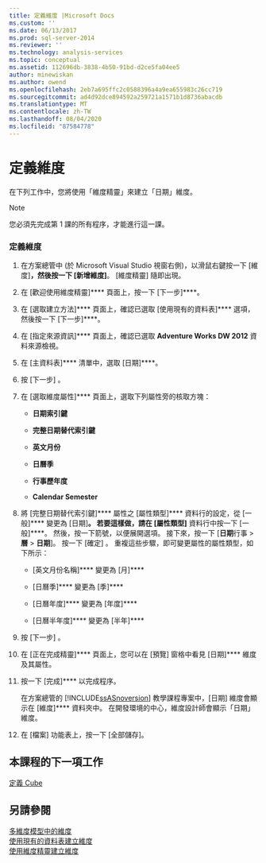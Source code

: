 ```yaml
---
title: 定義維度 |Microsoft Docs
ms.custom: ''
ms.date: 06/13/2017
ms.prod: sql-server-2014
ms.reviewer: ''
ms.technology: analysis-services
ms.topic: conceptual
ms.assetid: 112696db-3838-4b50-91bd-d2ce5fa04ee5
author: minewiskan
ms.author: owend
ms.openlocfilehash: 2eb7a695ffc2c0588396a4a9ea655983c26cc719
ms.sourcegitcommit: ad4d92dce894592a259721a1571b1d8736abacdb
ms.translationtype: MT
ms.contentlocale: zh-TW
ms.lasthandoff: 08/04/2020
ms.locfileid: "87584778"
---
```

# <a name="defining-a-dimension"></a>定義維度
  在下列工作中，您將使用「維度精靈」來建立「日期」維度。  
  
> [!NOTE]  
>  您必須先完成第 1 課的所有程序，才能進行這一課。  
  
### <a name="to-define-a-dimension"></a>定義維度  
  
1.  在方案總管中 (於 Microsoft Visual Studio 視窗右側)，以滑鼠右鍵按一下 [維度]****，然後按一下 [新增維度]****。 [維度精靈] 隨即出現。  
  
2.  在 [歡迎使用維度精靈]**** 頁面上，按一下 [下一步]****。  
  
3.  在 [選取建立方法]**** 頁面上，確認已選取 [使用現有的資料表]**** 選項，然後按一下 [下一步]****。  
  
4.  在 [指定來源資訊]**** 頁面上，確認已選取 **Adventure Works DW 2012** 資料來源檢視。  
  
5.  在 [主資料表]**** 清單中，選取 [日期]****。  
  
6.  按 [下一步] 。  
  
7.  在 [選取維度屬性]**** 頁面上，選取下列屬性旁的核取方塊：  
  
    -   **日期索引鍵**  
  
    -   **完整日期替代索引鍵**  
  
    -   **英文月份**  
  
    -   **日曆季**  
  
    -   **行事歷年度**  
  
    -   **Calendar Semester**  
  
8.  將 [完整日期替代索引鍵]**** 屬性之 [屬性類型]**** 資料行的設定，從 [一般]**** 變更為 [日期]****。 若要這樣做，請在 [屬性類型]**** 資料行中按一下 [一般]****。 然後，按一下箭號，以便展開選項。 接下來，按一下 [**日期**行事  >  **曆**  >  **日期**]。 按一下 [確定]  。 重複這些步驟，即可變更屬性的屬性類型，如下所示：  
  
    -   [英文月份名稱]**** 變更為 [月]****  
  
    -   [日曆季]**** 變更為 [季]****  
  
    -   [日曆年度]**** 變更為 [年度]****  
  
    -   [日曆半年度]**** 變更為 [半年]****  
  
9. 按 [下一步] 。  
  
10. 在 [正在完成精靈]**** 頁面上，您可以在 [預覽] 窗格中看見 [日期]**** 維度及其屬性。  
  
11. 按一下 [完成]**** 以完成程序。  
  
     在方案總管的 [!INCLUDE[ssASnoversion](../includes/ssasnoversion-md.md)] 教學課程專案中，[日期] 維度會顯示在 [維度]**** 資料夾中。 在開發環境的中心，維度設計師會顯示「日期」維度。  
  
12. 在 [檔案] 功能表上，按一下 [全部儲存]。  
  
## <a name="next-task-in-lesson"></a>本課程的下一項工作  
 [定義 Cube](lesson-2-2-defining-a-cube.md)  
  
## <a name="see-also"></a>另請參閱  
 [多維度模型中的維度](multidimensional-models/dimensions-in-multidimensional-models.md)   
 [使用現有的資料表建立維度](multidimensional-models/create-a-dimension-by-using-an-existing-table.md)   
 [使用維度精靈建立維度](multidimensional-models/create-a-dimension-using-the-dimension-wizard.md)  
  
  

